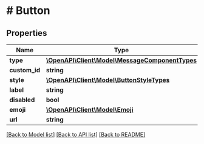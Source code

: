 # # Button

## Properties

Name | Type | Description | Notes
------------ | ------------- | ------------- | -------------
**type** | [**\OpenAPI\Client\Model\MessageComponentTypes**](MessageComponentTypes.md) |  |
**custom_id** | **string** |  | [optional]
**style** | [**\OpenAPI\Client\Model\ButtonStyleTypes**](ButtonStyleTypes.md) |  |
**label** | **string** |  | [optional]
**disabled** | **bool** |  | [optional]
**emoji** | [**\OpenAPI\Client\Model\Emoji**](Emoji.md) |  | [optional]
**url** | **string** |  | [optional]

[[Back to Model list]](../../README.md#models) [[Back to API list]](../../README.md#endpoints) [[Back to README]](../../README.md)
